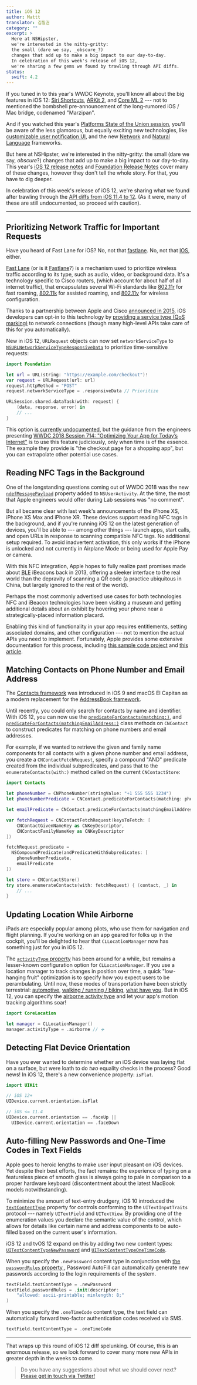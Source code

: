 ```yaml
---
title: iOS 12
author: Mattt
translator: 김필권
category: ""
excerpt: >
  Here at NSHipster,
  we're interested in the nitty-gritty:
  the small (dare we say, _obscure_?)
  changes that add up to make a big impact to our day-to-day.
  In celebration of this week's release of iOS 12,
  we're sharing a few gems we found by trawling through API diffs.
status:
  swift: 4.2
---
```



If you tuned in to this year's WWDC Keynote, you'll know all about the big features in iOS 12: [Siri Shortcuts](https://developer.apple.com/documentation/sirikit#2979425), [ARKit 2](https://developer.apple.com/arkit/), and [Core ML 2](https://developer.apple.com/machine-learning/) --- not to mentioned the bombshell pre-announcement of the long-rumored iOS / Mac bridge, codenamed "Marzipan".


And if you watched this year's [Platforms State of the Union session](https://developer.apple.com/videos/play/wwdc2018/102/), you'll be aware of the less glamorous, but equally exciting new technologies, like [customizable user notification UI](https://developer.apple.com/documentation/usernotificationsui/), and the new [Network](https://developer.apple.com/documentation/network) and [Natural Language](https://developer.apple.com/documentation/naturallanguage) frameworks.


But here at NSHipster, we're interested in the nitty-gritty: the small (dare we say, _obscure_?) changes that add up to make a big impact to our day-to-day.
This year's [iOS 12 release notes](https://developer.apple.com/documentation/ios_release_notes/ios_12_release_notes) and [Foundation Release Notes](https://developer.apple.com/documentation/ios_release_notes/ios_12_release_notes/foundation_release_notes) cover many of these changes, however they don't tell the whole story.
For that, you have to dig deeper.


In celebration of this week's release of iOS 12, we're sharing what we found after trawling through the [API diffs from iOS 11.4 to 12](http://codeworkshop.net/objc-diff/sdkdiffs/ios/12.0/).
(As it were, many of these are still undocumented, so proceed with caution).

---


## Prioritizing Network Traffic for Important Requests


Have you heard of Fast Lane for iOS?
No, not that [fastlane](https://fastlane.tools).
No, not that [IOS](https://www.cisco.com/c/en/us/products/ios-nx-os-software/ios-technologies/index.html), either.

[Fast Lane](https://developer.cisco.com/site/fast-lane/) (or is it [Fastlane](https://www.cisco.com/c/dam/en/us/td/docs/wireless/controller/technotes/8-3/Optimizing_WiFi_Connectivity_and_Prioritizing_Business_Apps.pdf)?) is a mechanism used to prioritize wireless traffic according to its type, such as audio, video, or background data.
It's a technology specific to Cisco routers, (which account for about half of all internet traffic), that encapsulates several Wi-Fi standards like [802.11r](https://en.wikipedia.org/wiki/IEEE_802.11r-2008) for fast roaming, [802.11k](https://en.wikipedia.org/wiki/IEEE_802.11k-2008) for assisted roaming, and [802.11v](https://en.wikipedia.org/wiki/IEEE_802.11v) for wireless configuration.


Thanks to a partnership between Apple and Cisco [announced in 2015](https://newsroom.cisco.com/press-release-content?type=webcontent&articleId=1715414), iOS developers can opt-in to this technology by [providing a service type (QoS marking)](https://developer.cisco.com/site/fast-lane/) to network connections (though many high-level APIs take care of this for you automatically).


New in iOS 12, `URLRequest` objects can now set `networkServiceType` to [`NSURLNetworkServiceTypeResponsiveData`](https://developer.apple.com/documentation/foundation/nsurlrequestnetworkservicetype/nsurlnetworkservicetyperesponsivedata?language=objc) to prioritize time-sensitive requests:

```swift
import Foundation

let url = URL(string: "https://example.com/checkout")!
var request = URLRequest(url: url)
request.httpMethod = "POST"
request.networkServiceType = .responsiveData // Prioritize

URLSession.shared.dataTask(with: request) {
    (data, response, error) in
    // ...
}
```


This option [is currently undocumented](https://developer.apple.com/documentation/foundation/nsurlrequestnetworkservicetype/nsurlnetworkservicetyperesponsivedata?language=objc), but the guidance from the engineers presenting [WWDC 2018 Session 714: "Optimizing Your App for Today’s Internet"](https://developer.apple.com/videos/play/wwdc2018/714/) is to use this feature judiciously, only when time is of the essence.
The example they provide is "the checkout page for a shopping app", but you can extrapolate other potential use cases.


## Reading NFC Tags in the Background


One of the longstanding questions coming out of WWDC 2018 was the new [`ndefMessagePayload`](https://developer.apple.com/documentation/foundation/nsuseractivity/2968463-ndefmessagepayload) property added to `NSUserActivity`.
At the time, the most that Apple engineers would offer during Lab sessions was "no comment".


But all became clear with last week's announcements of the iPhone XS, iPhone XS Max and iPhone XR.
These devices support reading NFC tags in the background, and if you're running iOS 12 on the latest generation of devices, you'll be able to ---
among other things --- launch apps, start calls, and open URLs in response to scanning compatible NFC tags.
No additional setup required.
To avoid inadvertent activation, this only works if the iPhone is unlocked and not currently in Airplane Mode or being used for Apple Pay or camera.


With this NFC integration, Apple hopes to fully realize past promises made about <abbr title="Bluetooth Low Energy">BLE</abbr> iBeacons back in 2013, offering a sleeker interface to the real world than the depravity of scanning a QR code (a practice ubiquitous in China, but largely ignored to the rest of the world).


Perhaps the most commonly advertised use cases for both technologies NFC and iBeacon technologies have been visiting a museum and getting additional details about an exhibit by hovering your phone near a strategically-placed information placard.


Enabling this kind of functionality in your app requires entitlements, setting associated domains, and other configuration --- not to mention the actual APIs you need to implement.
Fortunately, Apple provides some extensive documentation for this process, including [this sample code project](https://developer.apple.com/documentation/corenfc/building_an_nfc_tag_reader_app?changes=latest_minor) and [this article](https://developer.apple.com/documentation/corenfc/adding_support_for_background_tag_reading?changes=latest_minor).


## Matching Contacts on Phone Number and Email Address


The [Contacts framework](https://developer.apple.com/documentation/contacts) was introduced in iOS 9 and macOS El Capitan as a modern replacement for the [AddressBook framework](https://developer.apple.com/documentation/addressbook).


Until recently, you could only search for contacts by name and identifier. With iOS 12, you can now use the [`predicateForContacts(matching:)`](https://developer.apple.com/documentation/contacts/cncontact/3020511-predicateforcontacts), and [`predicateForContacts(matchingEmailAddress:)`](https://developer.apple.com/documentation/contacts/cncontact/3020510-predicateforcontacts) class methods on `CNContact` to construct predicates for matching on phone numbers and email addresses.


For example, if we wanted to retrieve the given and family name components for all contacts with a given phone number and email address, you create a `CNContactFetchRequest`, specify a compound "AND" predicate created from the individual subpredicates, and pass that to the `enumerateContacts(with:)` method called on the current `CNContactStore`:

```swift
import Contacts

let phoneNumber = CNPhoneNumber(stringValue: "+1 555 555 1234")
let phoneNumberPredicate = CNContact.predicateForContacts(matching: phoneNumber)

let emailPredicate = CNContact.predicateForContacts(matchingEmailAddress: "johnny@example.com")

var fetchRequest = CNContactFetchRequest(keysToFetch: [
    CNContactGivenNameKey as CNKeyDescriptor,
    CNContactFamilyNameKey as CNKeyDescriptor
])

fetchRequest.predicate =
  NSCompoundPredicate(andPredicateWithSubpredicates: [
    phoneNumberPredicate,
    emailPredicate
])

let store = CNContactStore()
try store.enumerateContacts(with: fetchRequest) { (contact, _) in
    // ...
}
```


## Updating Location While Airborne


iPads are especially popular among pilots, who use them for navigation and flight planning.
If you're working on an app geared for folks up in the cockpit, you'll be delighted to hear that `CLLocationManager` now has something just for you in iOS 12.


The [`activityType` property](https://developer.apple.com/documentation/corelocation/cllocationmanager/1620567-activitytype) has been around for a while, but remains a lesser-known configuration option for `CLLocationManager`.
If you use a location manager to track changes in position over time, a quick "low-hanging fruit" optimization is to specify how you expect users to be perambulating.
Until now, these modes of transportation have been strictly terrestrial: [automotive](https://developer.apple.com/documentation/corelocation/clactivitytype/automotivenavigation), [walking / running / biking](https://developer.apple.com/documentation/corelocation/clactivitytype/fitness), [what have you](https://developer.apple.com/documentation/corelocation/clactivitytype/other).
But in iOS 12, you can specify the [airborne activity type](https://developer.apple.com/documentation/corelocation/clactivitytype/clactivitytypeairborne?language=objc) and let your app's motion tracking algorithms soar!

```swift
import CoreLocation

let manager = CLLocationManager()
manager.activityType = .airborne // ✈️
```


## Detecting Flat Device Orientation


Have you ever wanted to determine whether an iOS device was laying flat on a surface, but were loath to do _two_ equality checks in the process? Good news!
In iOS 12, there's a new convenience property: `isFlat`.

```swift
import UIKit

// iOS 12+
UIDevice.current.orientation.isFlat

// iOS <= 11.4
UIDevice.current.orientation == .faceUp ||
  UIDevice.current.orientation == .faceDown
```


## Auto-filling New Passwords and One-Time Codes in Text Fields


Apple goes to heroic lengths to make user input pleasant on iOS devices.
Yet despite their best efforts, the fact remains: the experience of typing on a featureless piece of smooth glass is always going to pale in comparison to a proper hardware keyboard (discontentment about the latest MacBook models notwithstanding).


To minimize the amount of text-entry drudgery, iOS 10 introduced the [`textContentType`](https://developer.apple.com/documentation/uikit/uitextcontenttype) property for controls conforming to the `UITextInputTraits` protocol --- namely `UITextField` and `UITextView`.
By providing one of the enumeration values you declare the semantic value of the control, which allows for details like certain name and address components to be auto-filled based on the current user's information.


iOS 12 and tvOS 12 expand on this by adding two new content types: [`UITextContentTypeNewPassword`](https://developer.apple.com/documentation/uikit/uitextcontenttype/2980929-newpassword) and [`UITextContentTypeOneTimeCode`](https://developer.apple.com/documentation/uikit/uitextcontenttype/2980930-onetimecode).


When you specify the `.newPassword` content type in conjunction with [the `passwordRules` property ](https://nshipster.com/uitextinputpasswordrules/), Password AutoFill can automatically generate new passwords according to the login requirements of the system.

```swift
textField.textContentType = .newPassword
textField.passwordRules = .init(descriptor:
    "allowed: ascii-printable; minlength: 8;"
)
```


When you specify the `.oneTimeCode` content type, the text field can automatically forward two-factor authentication codes received via SMS.

```swift
textField.textContentType = .oneTimeCode
```

---


That wraps up this round of iOS 12 diff spelunking.
Of course, this is an enormous release, so we look forward to cover many more new APIs in greater depth in the weeks to come.


> Do you have any suggestions about what we should cover next?
> [Please get in touch via Twitter!](https://twitter.com/NSHipster/)
